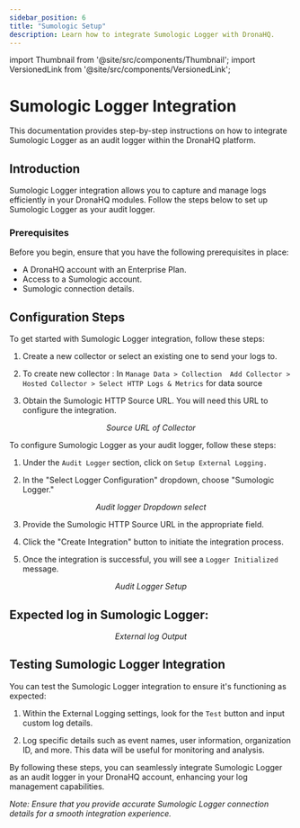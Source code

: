 ```yaml
---
sidebar_position: 6
title: "Sumologic Setup"
description: Learn how to integrate Sumologic Logger with DronaHQ.
---
```


import Thumbnail from '@site/src/components/Thumbnail';
import VersionedLink from '@site/src/components/VersionedLink';

# Sumologic Logger Integration

This documentation provides step-by-step instructions on how to integrate Sumologic Logger as an audit logger within the DronaHQ platform.

## Introduction

Sumologic Logger integration allows you to capture and manage logs efficiently in your DronaHQ modules. Follow the steps below to set up Sumologic Logger as your audit logger.

### Prerequisites

Before you begin, ensure that you have the following prerequisites in place:

- A DronaHQ account with an Enterprise Plan.
- Access to a Sumologic account.
- Sumologic connection details.

## Configuration Steps

To get started with Sumologic Logger integration, follow these steps:

1. Create a new collector or select an existing one to send your logs to.
2. To create new collector : In `Manage Data > Collection 
Add Collector > Hosted Collector > Select HTTP Logs & Metrics` for data source

3. Obtain the Sumologic HTTP Source URL. You will need this URL to configure the integration.

<figure>
  <Thumbnail src="/img/audit-logger/sourceurl-sumologic.png" alt="Source URL of Collector" width='100%'/>
  <figcaption align="center"><i>Source URL of Collector</i></figcaption>
</figure>


To configure Sumologic Logger as your audit logger, follow these steps:

1. Under the `Audit Logger` section, click on `Setup External Logging.`

2. In the "Select Logger Configuration" dropdown, choose "Sumologic Logger."

<figure>
  <Thumbnail src="/img/audit-logger/dropdown-logger.png" alt="Audit logger Dropdown select" width='100%'/>
  <figcaption align="center"><i>Audit logger Dropdown select</i></figcaption>
</figure>

3. Provide the Sumologic HTTP Source URL in the appropriate field.

4. Click the "Create Integration" button to initiate the integration process.

5. Once the integration is successful, you will see a `Logger Initialized` message.

<figure>
  <Thumbnail src="/img/audit-logger/audit-logger-setup.png" alt="Audit Logger Setup" width='100%'/>
  <figcaption align="center"><i>Audit Logger Setup</i></figcaption>
</figure>

## Expected log in Sumologic Logger:

<figure>
  <Thumbnail src="/img/audit-logger/output-sumologic.png" alt="External log Output" width='100%'/>
  <figcaption align = "center"><i>External log Output</i></figcaption>
</figure>

## Testing Sumologic Logger Integration

You can test the Sumologic Logger integration to ensure it's functioning as expected:

1. Within the External Logging settings, look for the `Test` button and input custom log details.

2. Log specific details such as event names, user information, organization ID, and more. This data will be useful for monitoring and analysis.

By following these steps, you can seamlessly integrate Sumologic Logger as an audit logger in your DronaHQ account, enhancing your log management capabilities.

*Note: Ensure that you provide accurate Sumologic Logger connection details for a smooth integration experience.*
